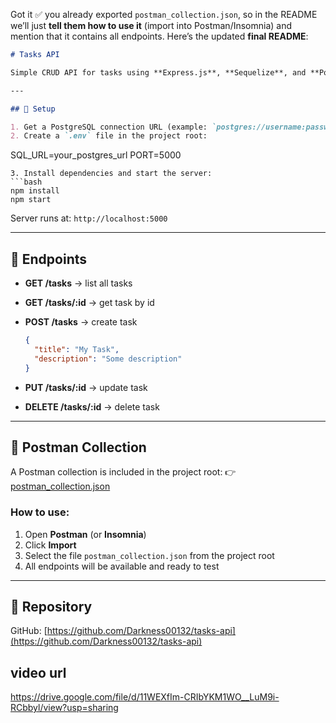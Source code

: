 Got it ✅ you already exported `postman_collection.json`, so in the README we’ll just **tell them how to use it** (import into Postman/Insomnia) and mention that it contains all endpoints.
Here’s the updated **final README**:

```markdown
# Tasks API

Simple CRUD API for tasks using **Express.js**, **Sequelize**, and **PostgreSQL**.

---

## 🚀 Setup

1. Get a PostgreSQL connection URL (example: `postgres://username:password@localhost:5432/tasksdb`)
2. Create a `.env` file in the project root:
```

SQL_URL=your_postgres_url
PORT=5000

````
3. Install dependencies and start the server:
```bash
npm install
npm start
````

Server runs at: `http://localhost:5000`

---

## 📌 Endpoints

- **GET /tasks** → list all tasks
- **GET /tasks/\:id** → get task by id
- **POST /tasks** → create task

  ```json
  {
    "title": "My Task",
    "description": "Some description"
  }
  ```

- **PUT /tasks/\:id** → update task
- **DELETE /tasks/\:id** → delete task

---

## 🧪 Postman Collection

A Postman collection is included in the project root:
👉 [postman_collection.json](./postman_collection.json)

### How to use:

1. Open **Postman** (or **Insomnia**)
2. Click **Import**
3. Select the file `postman_collection.json` from the project root
4. All endpoints will be available and ready to test

---

## 📂 Repository

GitHub: [https://github.com/Darkness00132/tasks-api](https://github.com/Darkness00132/tasks-api)

## video url

https://drive.google.com/file/d/11WEXfIm-CRIbYKM1WO__LuM9i-RCbbyl/view?usp=sharing
